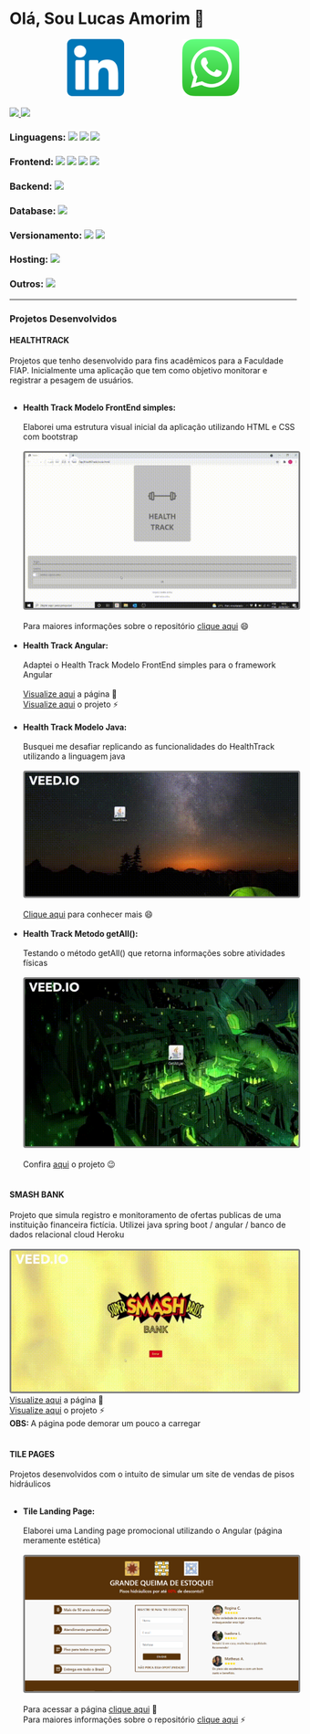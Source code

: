 # Olá, Sou Lucas Amorim 👋

<div style="display: flex; flex-direction: row; justify-content: space-evenly;">
  <a href="https://www.linkedin.com/in/amorim-22-lucas/" target="_blank"><img src="assets/linkedin.png" style="width: 100px; height: 100 px; "></img></a>
  <a href="https://api.whatsapp.com/send?phone=5521988611540" target="_blank"><img src="assets/whatsapp-icon.png" style="width: 100px; height: 100 px; "></img></a>
</div>
<br>
<div>
  <a href ="https://beacons.ai/Amorim-cyber">
  <img height="200cm" src="https://github-readme-stats.vercel.app/api?username=Amorim-cyber&show_icons=True&theme=gruvbox"/>
  <img height="200cm" src="https://github-readme-stats.vercel.app/api/top-langs/?username=Amorim-cyber&layout=compact&langs_count=7&theme=gruvbox"/>
  </a>
</div>
<h3>Linguagens: <img src="https://img.shields.io/badge/JavaScript-F7DF1E?style=for-the-badge&logo=javascript&logoColor=black" /> 
<img src="https://img.shields.io/badge/TypeScript-007ACC?style=for-the-badge&logo=typescript&logoColor=white" /> 
<img src="https://img.shields.io/badge/Java-ED8B00?style=for-the-badge&logo=java&logoColor=white" /> 
</h3>

<h3>Frontend: <img src="https://img.shields.io/badge/HTML5-E34F26?style=for-the-badge&logo=html5&logoColor=white" /> 
<img src="https://img.shields.io/badge/CSS3-1572B6?style=for-the-badge&logo=css3&logoColor=white" /> 
<img src="https://img.shields.io/badge/Angular-DD0031?style=for-the-badge&logo=angular&logoColor=white" /> 
 <img src="https://img.shields.io/badge/Bootstrap-563D7C?style=for-the-badge&logo=bootstrap&logoColor=white" /> 
</h3>

<h3>Backend: <img src="https://img.shields.io/badge/Spring-6DB33F?style=for-the-badge&logo=spring&logoColor=white" /> 
</h3>


<h3>Database: <img src="https://img.shields.io/badge/PostgreSQL-316192?style=for-the-badge&logo=postgresql&logoColor=white" /> 
</h3>

<h3>Versionamento: <img src="https://img.shields.io/badge/Git-E34F26?style=for-the-badge&logo=git&logoColor=white" /> 
  <img src="https://img.shields.io/badge/GitHub-100000?style=for-the-badge&logo=github&logoColor=white" /> 
</h3>

<h3>Hosting: <img src="https://img.shields.io/badge/Heroku-430098?style=for-the-badge&logo=heroku&logoColor=white" /> 
</h3>

<h3>Outros: <img src="https://img.shields.io/badge/Docker-2496ED?style=for-the-badge&logo=docker&logoColor=white" /> 
</h3>

<hr>
<h3>Projetos Desenvolvidos</h3>

<h4>HEALTHTRACK</h4>
<span>Projetos que tenho desenvolvido para fins acadêmicos para a Faculdade FIAP. Inicialmente uma aplicação que tem como objetivo monitorar e registrar a pesagem de usuários.</span>
<br><br>
<ul>
  <li><b>Health Track Modelo FrontEnd simples:</b> <br><br>Elaborei uma estrutura visual inicial da aplicação utilizando HTML e CSS com bootstrap</li><br>
  <img src="assets/health.gif" style="border: solid grey; border-radius:4px"></img><br><br>
  <span>Para maiores informações sobre o repositório <a href="https://github.com/Amorim-cyber/HealthTrack" target="_blank">clique aqui</a> 😄</span><br><br>
  <li><b>Health Track Angular:</b> <br><br>Adaptei o Health Track Modelo FrontEnd simples para o framework Angular</li><br>
  <span><a href="https://amorim-cyber.github.io/HealthTrackAngular/" target="_blank">Visualize aqui</a> a página 📄</span><br>
  <span><a href="https://github.com/Amorim-cyber/HealthTrackAngular" target="_blank">Visualize aqui</a> o projeto ⚡</span><br><br>
  <li><b>Health Track Modelo Java:</b> <br><br>Busquei me desafiar replicando as funcionalidades do HealthTrack utilizando a linguagem java</li><br>
  <img src="assets/healthtrack.gif" style="border: solid grey; border-radius:4px"></img><br><br>
  <span><a href="https://github.com/Amorim-cyber/HealthTrackJava" target="_blank">Clique aqui</a> para conhecer mais 😄</span><br><br>
  <li><b>Health Track Metodo getAll():</b> <br><br>Testando o método getAll() que retorna informações sobre atividades físicas</li><br>
  <img src="assets/getAll.gif" style="border: solid grey; border-radius:4px"></img><br><br>
  <span>Confira <a href="https://github.com/Amorim-cyber/HealthTrackGetAll" target="_blank">aqui</a> o projeto 😉</span><br><br>
  
</ul>

<h4>SMASH BANK</h4>
<span>Projeto que simula registro e monitoramento de ofertas publicas de uma instituição financeira fictícia. Utilizei java spring boot / angular / banco de dados relacional cloud Heroku</span>
<br><br>
<img src="assets/smash.gif" style="border: solid grey; border-radius:4px"></img><br>
<span><a href="https://amorim-cyber.github.io/Frontend-PublicOffer-testmode/main" target="_blank">Visualize aqui</a> a página 📄</span><br>
<span><a href="https://github.com/Amorim-cyber/Frontend-PublicOffer-testmode" target="_blank">Visualize aqui</a> o projeto ⚡</span><br>
<span><b>OBS: </b> A página pode demorar um pouco a carregar</span><br><br>

<h4>TILE PAGES</h4>
<span>Projetos desenvolvidos com o intuito de simular um site de vendas de pisos hidráulicos</span>
<br><br>
<ul>
  <li><b>Tile Landing Page:</b> <br><br>Elaborei uma Landing page promocional utilizando o Angular (página meramente estética)</li><br>
  <img src="assets/page.PNG" style="border: solid grey; border-radius:4px"></img><br><br>
  <span>Para acessar a página <a href="https://amorim-cyber.github.io/TileLandingPage/PROMO%C3%87%C3%83O" target="_blank">clique aqui</a> 📄</span><br>
  <span>Para maiores informações sobre o repositório <a href="https://github.com/Amorim-cyber/TileLandingPage" target="_blank">clique aqui</a> ⚡</span><br><br>
  
</ul>
<!--
**Amorim-cyber/Amorim-cyber** is a ✨ _special_ ✨ repository because its `README.md` (this file) appears on your GitHub profile.

Here are some ideas to get you started:

- 🔭 I’m currently working on ...
- 🌱 I’m currently learning ...
- 👯 I’m looking to collaborate on ...
- 🤔 I’m looking for help with ...
- 💬 Ask me about ...
- 📫 How to reach me: ...
- 😄 Pronouns: ...
- ⚡ Fun fact: ...
-->
